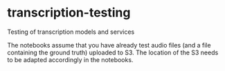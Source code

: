 # transcription-testing
Testing of transcription models and services

The notebooks assume that you have already test audio files (and a file containing the ground truth) uploaded to S3. The location of the S3 needs to be adapted accordingly in the notebooks.
